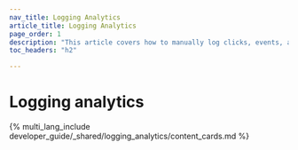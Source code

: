 ```yaml
---
nav_title: Logging Analytics  
article_title: Logging Analytics 
page_order: 1
description: "This article covers how to manually log clicks, events, and analytics for your customized Content Cards."
toc_headers: "h2"

---
```


# Logging analytics 

{% multi_lang_include developer_guide/_shared/logging_analytics/content_cards.md %}